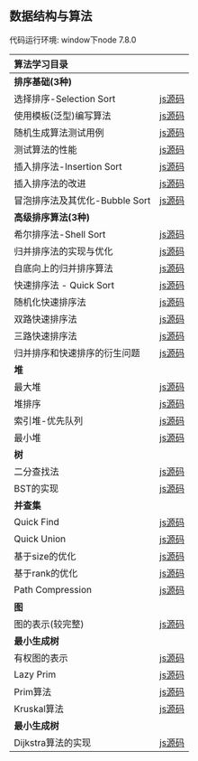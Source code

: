 ## 数据结构与算法

代码运行环境: window下node 7.8.0

| 算法学习目录 | |
| :--- | :---: |
| **排序基础(3种)**| |
| 选择排序-Selection Sort | [js源码](https://github.com/sinner77/play-with-algorithm/blob/master/01-Sorting-Basic/01-Selection-Sort/main.js) |
| 使用模板(泛型)编写算法 | [js源码](https://github.com/sinner77/play-with-algorithm/blob/master/01-Sorting-Basic/02-Selection-Sort-Using-Template/main.js) |
| 随机生成算法测试用例 | [js源码](https://github.com/sinner77/play-with-algorithm/blob/master/01-Sorting-Basic/03-Selection-Sort-Generate-Test-Cases/main.js) |
| 测试算法的性能 | [js源码](https://github.com/sinner77/play-with-algorithm/blob/master/01-Sorting-Basic/04-Selection-Sort-Detect-Performance/main.js) |
| 插入排序法-Insertion Sort | [js源码](https://github.com/sinner77/play-with-algorithm/blob/master/01-Sorting-Basic/05-Insertion-Sort/main.js) |
| 插入排序法的改进 | [js源码](https://github.com/sinner77/play-with-algorithm/blob/master/01-Sorting-Basic/06-Insertion-Sort-Advance/main.js) |
| 冒泡排序法及其优化-Bubble Sort | [js源码](https://github.com/sinner77/play-with-algorithm/blob/master/01-Sorting-Basic/07-Bubble-Sort/main.js) |
| **高级排序算法(3种)**| |
| 希尔排序法-Shell Sort | [js源码](https://github.com/sinner77/play-with-algorithm/blob/master/02-Sorting-Advance/01-Shell-Sort/main.js) |
| 归并排序法的实现与优化 | [js源码](https://github.com/sinner77/play-with-algorithm/blob/master/02-Sorting-Advance/02-Merge-Sort/main.js) |
| 自底向上的归并排序算法 | [js源码](https://github.com/sinner77/play-with-algorithm/blob/master/02-Sorting-Advance/03-Merge-Sort-Bottom-Up/main.js) |
| 快速排序法 - Quick Sort | [js源码](https://github.com/sinner77/play-with-algorithm/blob/master/02-Sorting-Advance/04-Quick-Sort/main.js) |
| 随机化快速排序法 | [js源码](https://github.com/sinner77/play-with-algorithm/blob/master/02-Sorting-Advance/05-Quick-Sort-Deal-With-Nearly-Ordered-Array/main.js) |
| 双路快速排序法 | [js源码](https://github.com/sinner77/play-with-algorithm/blob/master/02-Sorting-Advance/06-Quick-Sort-Deal-With-Identical-Keys/main.js) |
| 三路快速排序法 | [js源码](https://github.com/sinner77/play-with-algorithm/blob/master/02-Sorting-Advance/07-Quick-Sort-Three-Ways/main.js) |
| 归并排序和快速排序的衍生问题 | [js源码](https://github.com/sinner77/play-with-algorithm/blob/master/02-Sorting-Advance/08-Derivative-problem/main.js) |
| **堆**| |
| 最大堆 | [js源码](https://github.com/sinner77/play-with-algorithm/blob/master/03-Heap/01-Max-Heap-Class-Basic/main.js) |
| 堆排序 | [js源码](https://github.com/sinner77/play-with-algorithm/blob/master/03-Heap/02-Heap-Sort/main.js) |
| 索引堆-优先队列 | [js源码](https://github.com/sinner77/play-with-algorithm/blob/master/03-Heap/05-Index-Heap/main.js) |
| 最小堆 | [js源码](https://github.com/sinner77/play-with-algorithm/blob/master/03-Heap/06-Min-Heap/main.js) |
| **树**| |
| 二分查找法 | [js源码](https://github.com/sinner77/play-with-algorithm/blob/master/04-Binary-Search-Tree/01-Binary-Search/main.js) |
| BST的实现 | [js源码](https://github.com/sinner77/play-with-algorithm/blob/master/04-Binary-Search-Tree/02-Binary-Search-Tree-Basics/main.js) |
| **并查集**| |
| Quick Find | [js源码](https://github.com/sinner77/play-with-algorithm/blob/master/05-Union-Find/01-Quick-Find/main.js) |
| Quick Union | [js源码](https://github.com/sinner77/play-with-algorithm/blob/master/05-Union-Find/02-Quick-Union/main.js) |
| 基于size的优化 | [js源码](https://github.com/sinner77/play-with-algorithm/blob/master/05-Union-Find/03-Optimize-by-Size/main.js) |
| 基于rank的优化 | [js源码](https://github.com/sinner77/play-with-algorithm/blob/master/05-Union-Find/04-Optimize-by-Rank/main.js) |
| Path Compression | [js源码](https://github.com/sinner77/play-with-algorithm/blob/master/05-Union-Find/05-Path-Compression/main.js) |
| **图**| |
| 图的表示(较完整) | [js源码](https://github.com/sinner77/play-with-algorithm/blob/master/06-Graph-Basics/01-Graph-Representation/denseGraph.js) |
| **最小生成树**| |
| 有权图的表示 | [js源码](https://github.com/sinner77/play-with-algorithm/blob/master/07-Minimum-Span-Trees/01-Weighted-Graph/main.js) |
| Lazy Prim | [js源码](https://github.com/sinner77/play-with-algorithm/blob/master/07-Minimum-Span-Trees/02-Lazy-Prim/main.js) |
| Prim算法 | [js源码](https://github.com/sinner77/play-with-algorithm/blob/master/07-Minimum-Span-Trees/03-Prim/main.js) |
| Kruskal算法 | [js源码](https://github.com/sinner77/play-with-algorithm/blob/master/07-Minimum-Span-Trees/04-Kruskal/main.js) |
| **最小生成树**| |
| Dijkstra算法的实现 | [js源码](https://github.com/sinner77/play-with-algorithm/blob/master/08-Shortest-Path/Dijkstra/main.js) |



